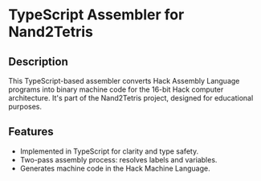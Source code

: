 # TypeScript Assembler for Nand2Tetris

## Description

This TypeScript-based assembler converts Hack Assembly Language programs into binary machine code for the 16-bit Hack computer architecture. It's part of the Nand2Tetris project, designed for educational purposes.

## Features

- Implemented in TypeScript for clarity and type safety.
- Two-pass assembly process: resolves labels and variables.
- Generates machine code in the Hack Machine Language.